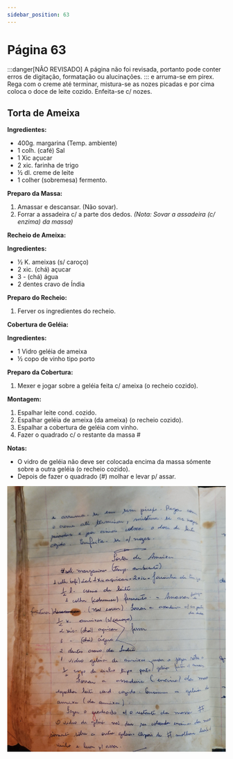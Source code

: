 ```yaml
---
sidebar_position: 63
---
```

# Página 63
:::danger[NÃO REVISADO]
A página não foi revisada, portanto pode conter erros de digitação, formatação ou alucinações.
:::
e arruma-se em pirex. Rega com o creme até terminar, mistura-se as nozes picadas e por cima coloca o doce de leite cozido. Enfeita-se c/ nozes.

## Torta de Ameixa

**Ingredientes:**

- 400g. margarina (Temp. ambiente)
- 1 colh. (café) Sal
- 1 Xic açucar
- 2 xic. farinha de trigo
- ½ dl. creme de leite
- 1 colher (sobremesa) fermento.

**Preparo da Massa:**

1.  Amassar e descansar. (Não sovar).
2.  Forrar a assadeira c/ a parte dos dedos.
    *(Nota: Sovar a assadeira (c/ enzima) da massa)*

**Recheio de Ameixa:**

**Ingredientes:**

- ½ K. ameixas (s/ caroço)
- 2 xic. (chá) açucar
- 3 - (chá) água
- 2 dentes cravo de Índia

**Preparo do Recheio:**

1.  Ferver os ingredientes do recheio.

**Cobertura de Geléia:**

**Ingredientes:**

- 1 Vidro geléia de ameixa
- ½ copo de vinho tipo porto

**Preparo da Cobertura:**

1.  Mexer e jogar sobre a geléia feita c/ ameixa (o recheio cozido).

**Montagem:**

1.  Espalhar leite cond. cozido.
2.  Espalhar geléia de ameixa (da ameixa) (o recheio cozido).
3.  Espalhar a cobertura de geléia com vinho.
4.  Fazer o quadrado c/ o restante da massa #

**Notas:**

- O vidro de geléia não deve ser colocada encima da massa sómente sobre a outra geléia (o recheio cozido).
- Depois de fazer o quadrado (#) molhar e levar p/ assar.

![imagem base](./images/page_63.png)